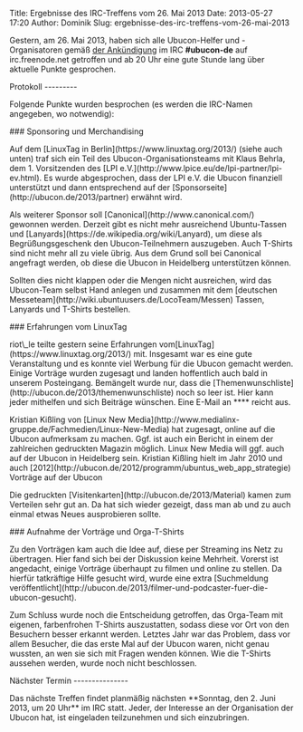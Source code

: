 Title: Ergebnisse des IRC-Treffens vom 26. Mai 2013
Date: 2013-05-27 17:20
Author: Dominik
Slug: ergebnisse-des-irc-treffens-vom-26-mai-2013

Gestern, am 26. Mai 2013, haben sich alle Ubucon-Helfer und
-Organisatoren gemäß [der
Ankündigung](/2013/regelmaessiges-irc-treffen-in-ubucon-de) im IRC
**\#ubucon-de** auf irc.freenode.net getroffen und ab 20 Uhr eine gute
Stunde lang über aktuelle Punkte gesprochen.

</p>
Protokoll
---------

</p>
Folgende Punkte wurden besprochen (es werden die IRC-Namen angegeben, wo
notwendig):

</p>
### Sponsoring und Merchandising

</p>
Auf dem [LinuxTag in Berlin](https://www.linuxtag.org/2013/) (siehe auch
unten) traf sich ein Teil des Ubucon-Organisationsteams mit Klaus
Behrla, dem 1. Vorsitzenden des [LPI
e.V.](http://www.lpice.eu/de/lpi-partner/lpi-ev.html). Es wurde
abgesprochen, dass der LPI e.V. die Ubucon finanziell unterstützt und
dann entsprechend auf der [Sponsorseite](http://ubucon.de/2013/partner)
erwähnt wird.

</p>
Als weiterer Sponsor soll [Canonical](http://www.canonical.com/)
gewonnen werden. Derzeit gibt es nicht mehr ausreichend Ubuntu-Tassen
und [Lanyards](https://de.wikipedia.org/wiki/Lanyard), um diese als
Begrüßungsgeschenk den Ubucon-Teilnehmern auszugeben. Auch T-Shirts sind
nicht mehr all zu viele übrig. Aus dem Grund soll bei Canonical
angefragt werden, ob diese die Ubucon in Heidelberg unterstützen können.

</p>
Sollten dies nicht klappen oder die Mengen nicht ausreichen, wird das
Ubucon-Team selbst Hand anlegen und zusammen mit dem [deutschen
Messeteam](http://wiki.ubuntuusers.de/LocoTeam/Messen) Tassen, Lanyards
und T-Shirts bestellen.

</p>
### Erfahrungen vom LinuxTag

</p>
riot\_le teilte gestern seine Erfahrungen
vom[LinuxTag](https://www.linuxtag.org/2013/) mit. Insgesamt war es eine
gute Veranstaltung und es konnte viel Werbung für die Ubucon gemacht
werden. Einige Vorträge wurden zugesagt und landen hoffentlich auch bald
in unserem Posteingang. Bemängelt wurde nur, dass die
[Themenwunschliste](http://ubucon.de/2013/themenwunschliste) noch so
leer ist. Hier kann jeder mithelfen und sich Beiträge wünschen. Eine
E-Mail an **<idee@ubucon.de>** reicht aus.

</p>
Kristian Kißling von [Linux New
Media](http://www.medialinx-gruppe.de/Fachmedien/Linux-New-Media) hat
zugesagt, online auf die Ubucon aufmerksam zu machen. Ggf. ist auch ein
Bericht in einem der zahlreichen gedruckten Magazin möglich. Linux New
Media will ggf. auch auf der Ubucon in Heidelberg sein. Kristian Kißling
hielt im Jahr 2010 und auch
[2012](http://ubucon.de/2012/programm/ubuntus_web_app_strategie)
Vorträge auf der Ubucon

</p>
Die gedruckten [Visitenkarten](http://ubucon.de/2013/Material) kamen zum
Verteilen sehr gut an. Da hat sich wieder gezeigt, dass man ab und zu
auch einmal etwas Neues ausprobieren sollte.

</p>
### Aufnahme der Vorträge und Orga-T-Shirts

</p>
Zu den Vorträgen kam auch die Idee auf, diese per Streaming ins Netz zu
übertragen. Hier fand sich bei der Diskussion keine Mehrheit. Vorerst
ist angedacht, einige Vorträge überhaupt zu filmen und online zu
stellen. Da hierfür tatkräftige Hilfe gesucht wird, wurde eine extra
[Suchmeldung
veröffentlicht](http://ubucon.de/2013/filmer-und-podcaster-fuer-die-ubucon-gesucht).

</p>
Zum Schluss wurde noch die Entscheidung getroffen, das Orga-Team mit
eigenen, farbenfrohen T-Shirts auszustatten, sodass diese vor Ort von
den Besuchern besser erkannt werden. Letztes Jahr war das Problem, dass
vor allem Besucher, die das erste Mal auf der Ubucon waren, nicht genau
wussten, an wen sie sich mit Fragen wenden können. Wie die T-Shirts
aussehen werden, wurde noch nicht beschlossen.

</p>
Nächster Termin
---------------

</p>
Das nächste Treffen findet planmäßig nächsten **Sonntag, den 2. Juni
2013, um 20 Uhr** im IRC statt. Jeder, der Interesse an der Organisation
der Ubucon hat, ist eingeladen teilzunehmen und sich einzubringen.

</p>

